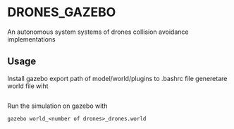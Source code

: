 # DRONES_GAZEBO
An autonomous system systems of drones collision avoidance implementations
## Usage
Install gazebo export path of model/world/plugins to .bashrc file
generetare world file wiht
```python generate.py
```
Run the simulation on gazebo with
```
gazebo world_<number of drones>_drones.world
```
